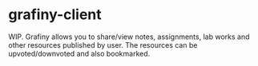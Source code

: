 # grafiny-client

WIP. Grafiny allows you to share/view notes, assignments, lab works and other resources published by user. The resources can be upvoted/downvoted and also bookmarked.

